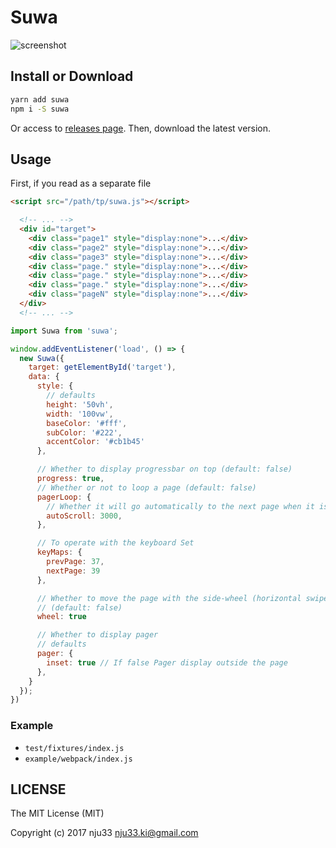# Suwa

<!-- [![XO code style](https://img.shields.io/badge/code_style-XO-5ed9c7.svg)](https://github.com/sindresorhus/xo)

[![Build Status](https://travis-ci.org/nju33/suwa.svg?branch=master)](https://travis-ci.org/nju33/suwa) -->


![screenshot](https://github.com/nju33/suwa/raw/master/images/screenshot.gif?raw=true)

## Install or Download

```sh
yarn add suwa
npm i -S suwa
```

Or access to [releases page](https://github.com/nju33/suwa/releases).
Then, download the latest version.

## Usage

First, if you read as a separate file

```html
<script src="/path/tp/suwa.js"></script>
```

```html
  <!-- ... -->
  <div id="target">
    <div class="page1" style="display:none">...</div>
    <div class="page2" style="display:none">...</div>
    <div class="page3" style="display:none">...</div>
    <div class="page." style="display:none">...</div>
    <div class="page." style="display:none">...</div>
    <div class="page." style="display:none">...</div>
    <div class="pageN" style="display:none">...</div>
  </div>
  <!-- ... -->
```

```js
import Suwa from 'suwa';

window.addEventListener('load', () => {
  new Suwa({
    target: getElementById('target'),
    data: {
      style: {
        // defaults
        height: '50vh',
        width: '100vw',
        baseColor: '#fff',
        subColor: '#222',
        accentColor: '#cb1b45'
      },

      // Whether to display progressbar on top (default: false)
      progress: true,
      // Whether or not to loop a page (default: false)
      pagerLoop: {
        // Whether it will go automatically to the next page when it is left // alone, how many milliseconds it will go to the next page
        autoScroll: 3000,
      },

      // To operate with the keyboard Set
      keyMaps: {
        prevPage: 37,
        nextPage: 39
      },

      // Whether to move the page with the side-wheel (horizontal swipe on smart-device)
      // (default: false)
      wheel: true

      // Whether to display pager
      // defaults
      pager: {
        inset: true // If false Pager display outside the page
      },
    }
  });
})
```

### Example

- `test/fixtures/index.js`
- `example/webpack/index.js`

## LICENSE

The MIT License (MIT)

Copyright (c) 2017 nju33 <nju33.ki@gmail.com>
